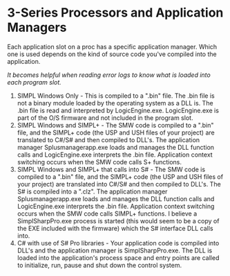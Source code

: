 # 3-Series Processors and Application Managers #

Each application slot on a proc has a specific application manager. Which one is used depends on the kind of source code you've compiled into the application.

*It becomes helpful when reading error logs to know what is loaded into each program slot.*
 
1. SIMPL Windows Only - This is compiled to a ".bin" file. The .bin file is not a binary module loaded by the operating system as a DLL is. The .bin file is read and interpreted by LogicEngine.exe. LogicEngine.exe is part of the O/S firmware and not included in the program slot.
2. SIMPL Windows and SIMPL+ - The SMW code is compiled to a ".bin" file, and the SIMPL+ code (the USP and USH files of your project) are translated to C#/S# and then compiled to DLL's. The application manager Splusmanagerapp.exe loads and manages the DLL function calls and LogicEngine.exe interprets the .bin file. Application context switching occurs when the SMW code calls S+ functions.
3. SIMPL Windows and SIMPL+ that calls into S# - The SMW code is compiled to a ".bin" file, and the SIMPL+ code (the USP and USH files of your project) are translated into C#/S# and then compiled to DLL's. The S# is compiled into a ".clz". The application manager Splusmanagerapp.exe loads and manages the DLL function calls and LogicEngine.exe interprets the .bin file. Application context switching occurs when the SMW code calls SIMPL+ functions. I believe a  SimplSharpPro.exe process is started (this would seem to be a copy of the EXE included with the firmware) which the S# interface DLL calls into.
4. C# with use of S# Pro libraries - Your application code is compiled into DLL's and the application manager is SimplSharpPro.exe. The DLL is loaded into the application's process space and entry points are called to initialize, run, pause and shut down the control system. 

